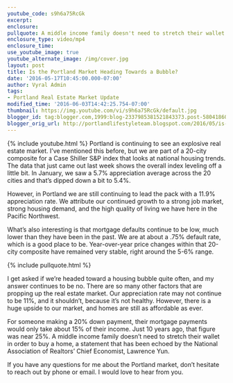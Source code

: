 ```yaml
---
youtube_code: s9h6a75RcGk
excerpt:
enclosure:
pullquote: A middle income family doesn't need to stretch their wallet in order to buy a home.
enclosure_type: video/mp4
enclosure_time:
use_youtube_image: true
youtube_alternate_image: /img/cover.jpg
layout: post
title: Is the Portland Market Heading Towards a Bubble?
date: '2016-05-17T10:45:00.000-07:00'
author: Vyral Admin
tags:
- Portland Real Estate Market Update
modified_time: '2016-06-03T14:42:25.754-07:00'
thumbnail: https://img.youtube.com/vi/s9h6a75RcGk/default.jpg
blogger_id: tag:blogger.com,1999:blog-2337985381521843373.post-5804186072308638907
blogger_orig_url: http://portlandlifestyleteam.blogspot.com/2016/05/is-portland-market-heading-towards.html
---
```

{% include youtube.html %}
Portland is continuing to see an explosive real estate market. I’ve mentioned this before, but we are part of a 20-city composite for a Case Shiller S&P index that looks at national housing trends. The data that just came out last week shows the overall index leveling off a little bit. In January, we saw a 5.7% appreciation average across the 20 cities and that’s dipped down a bit to 5.4%.

However, in Portland we are still continuing to lead the pack with a 11.9% appreciation rate. We attribute our continued growth to a strong job market, strong housing demand, and the high quality of living we have here in the Pacific Northwest.

What’s also interesting is that mortgage defaults continue to be low, much lower than they have been in the past. We are at about a .75% default rate, which is a good place to be. Year-over-year price changes within that 20-city composite have remained very stable, right around the 5-6% range.

{% include pullquote.html %}

I get asked if we’re headed toward a housing bubble quite often, and my answer continues to be no. There are so many other factors that are propping up the real estate market. Our appreciation rate may not continue to be 11%, and it shouldn’t, because it’s not healthy. However, there is a huge upside to our market, and homes are still as affordable as ever.

For someone making a 20% down payment, their mortgage payments would only take about 15% of their income. Just 10 years ago, that figure was near 25%. A middle income family doesn’t need to stretch their wallet in order to buy a home, a statement that has been echoed by the National Association of Realtors’ Chief Economist, Lawrence Yun.

If you have any questions for me about the Portland market, don’t hesitate to reach out by phone or email. I would love to hear from you.
